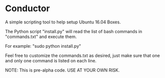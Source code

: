 # Conductor
A simple scripting tool to help setup Ubuntu 16.04 Boxes.

The Python script "install.py" will read the list of bash commands in "commands.txt" and execute them. 

For example: "sudo python install.py" 

Feel free to customize the commands.txt as desired, just make sure that one and only one command is listed on each line. 

NOTE: This is pre-alpha code. USE AT YOUR OWN RISK.
